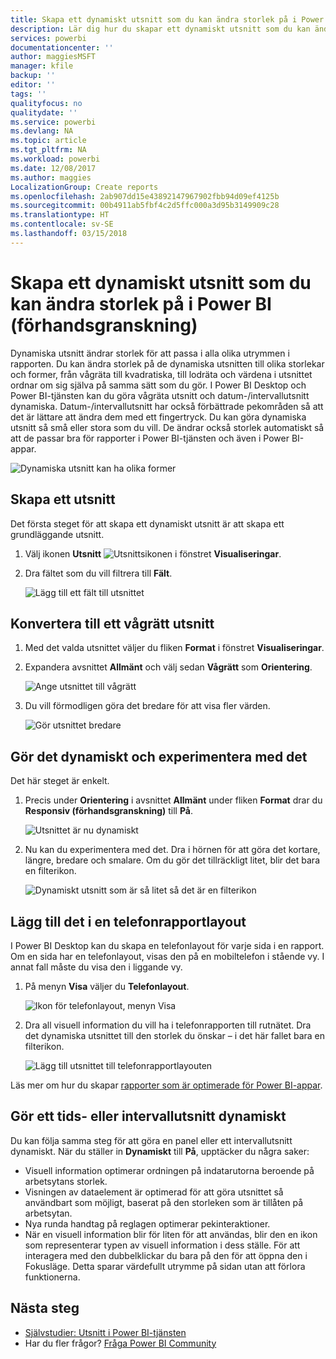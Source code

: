 ```yaml
---
title: Skapa ett dynamiskt utsnitt som du kan ändra storlek på i Power BI
description: Lär dig hur du skapar ett dynamiskt utsnitt som du kan ändra storlek på så att det passar din rapport
services: powerbi
documentationcenter: ''
author: maggiesMSFT
manager: kfile
backup: ''
editor: ''
tags: ''
qualityfocus: no
qualitydate: ''
ms.service: powerbi
ms.devlang: NA
ms.topic: article
ms.tgt_pltfrm: NA
ms.workload: powerbi
ms.date: 12/08/2017
ms.author: maggies
LocalizationGroup: Create reports
ms.openlocfilehash: 2ab907dd15e43892147967902fbb94d09ef4125b
ms.sourcegitcommit: 00b4911ab5fbf4c2d5ffc000a3d95b3149909c28
ms.translationtype: HT
ms.contentlocale: sv-SE
ms.lasthandoff: 03/15/2018
---
```

# <a name="create-a-responsive-slicer-you-can-resize-in-power-bi-preview"></a>Skapa ett dynamiskt utsnitt som du kan ändra storlek på i Power BI (förhandsgranskning)

Dynamiska utsnitt ändrar storlek för att passa i alla olika utrymmen i rapporten. Du kan ändra storlek på de dynamiska utsnitten till olika storlekar och former, från vågräta till kvadratiska, till lodräta och värdena i utsnittet ordnar om sig själva på samma sätt som du gör. I Power BI Desktop och Power BI-tjänsten kan du göra vågräta utsnitt och datum-/intervallutsnitt dynamiska. Datum-/intervallutsnitt har också förbättrade pekområden så att det är lättare att ändra dem med ett fingertryck. Du kan göra dynamiska utsnitt så små eller stora som du vill. De ändrar också storlek automatiskt så att de passar bra för rapporter i Power BI-tjänsten och även i Power BI-appar. 

![Dynamiska utsnitt kan ha olika former](media/power-bi-slicer-filter-responsive/responsive-slicer-gif.gif)

## <a name="create-a-slicer"></a>Skapa ett utsnitt

Det första steget för att skapa ett dynamiskt utsnitt är att skapa ett grundläggande utsnitt. 

1. Välj ikonen **Utsnitt** ![Utsnittsikonen](media/power-bi-slicer-filter-responsive/power-bi-slicer-icon.png) i fönstret **Visualiseringar**.
2. Dra fältet som du vill filtrera till **Fält**.

    ![Lägg till ett fält till utsnittet](media/power-bi-slicer-filter-responsive/power-bi-slicer-field.png)

## <a name="convert-to-a-horizontal-slicer"></a>Konvertera till ett vågrätt utsnitt

1. Med det valda utsnittet väljer du fliken **Format** i fönstret **Visualiseringar**.
2. Expandera avsnittet **Allmänt** och välj sedan **Vågrätt** som **Orientering**.

    ![Ange utsnittet till vågrätt](media/power-bi-slicer-filter-responsive/power-bi-slicer-horizontal.png) 

1.  Du vill förmodligen göra det bredare för att visa fler värden.

     ![Gör utsnittet bredare](media/power-bi-slicer-filter-responsive/power-bi-slicer-wide-horizontal.png)

## <a name="make-it-responsive-and-experiment-with-it"></a>Gör det dynamiskt och experimentera med det

Det här steget är enkelt. 

1. Precis under **Orientering** i avsnittet **Allmänt** under fliken **Format** drar du **Responsiv (förhandsgranskning)** till **På**.  

    ![Utsnittet är nu dynamiskt](media/power-bi-slicer-filter-responsive/power-bi-slicer-wide-responsive.png)

1. Nu kan du experimentera med det. Dra i hörnen för att göra det kortare, längre, bredare och smalare. Om du gör det tillräckligt litet, blir det bara en filterikon.

    ![Dynamiskt utsnitt som är så litet så det är en filterikon](media/power-bi-slicer-filter-responsive/power-bi-slicer-small-filter-icon.png)

## <a name="add-it-to-a-phone-report-layout"></a>Lägg till det i en telefonrapportlayout

I Power BI Desktop kan du skapa en telefonlayout för varje sida i en rapport. Om en sida har en telefonlayout, visas den på en mobiltelefon i stående vy. I annat fall måste du visa den i liggande vy. 

1. På menyn **Visa** väljer du **Telefonlayout**.

     ![Ikon för telefonlayout, menyn Visa](media/power-bi-slicer-filter-responsive/power-bi-phone-layout-menu.png)
    
1. Dra all visuell information du vill ha i telefonrapporten till rutnätet. Dra det dynamiska utsnittet till den storlek du önskar – i det här fallet bara en filterikon.

    ![Lägg till utsnittet till telefonrapportlayouten](media/power-bi-slicer-filter-responsive/power-bi-slicer-phone-layout.png)

Läs mer om hur du skapar [rapporter som är optimerade för Power BI-appar](desktop-create-phone-report.md).

## <a name="make-a-time-or-range-slicer-responsive"></a>Gör ett tids- eller intervallutsnitt dynamiskt

Du kan följa samma steg för att göra en panel eller ett intervallutsnitt dynamiskt. När du ställer in **Dynamiskt** till **På**, upptäcker du några saker:

- Visuell information optimerar ordningen på indatarutorna beroende på arbetsytans storlek. 
- Visningen av dataelement är optimerad för att göra utsnittet så användbart som möjligt, baserat på den storleken som är tillåten på arbetsytan. 
- Nya runda handtag på reglagen optimerar pekinteraktioner. 
- När en visuell information blir för liten för att användas, blir den en ikon som representerar typen av visuell information i dess ställe. För att interagera med den dubbelklickar du bara på den för att öppna den i Fokusläge. Detta sparar värdefullt utrymme på sidan utan att förlora funktionerna.

## <a name="next-steps"></a>Nästa steg

- [Självstudier: Utsnitt i Power BI-tjänsten](power-bi-visualization-slicers.md)
- Har du fler frågor? [Fråga Power BI Community](http://community.powerbi.com/)